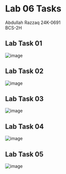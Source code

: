 # Lab 06 Tasks
Abdullah Razzaq 
24K-0691  
BCS-2H  

## Lab Task 01 
![image](https://github.com/user-attachments/assets/a0b9d133-8109-47a4-b94d-ee3c9b8dfb90)

## Lab Task 02
![image](https://github.com/user-attachments/assets/be71aefe-857c-49d2-8946-2cba8788b53b)

## Lab Task 03
![image](https://github.com/user-attachments/assets/28ef6c54-203f-4409-b044-e0d6413881ba)

## Lab Task 04
![image](https://github.com/user-attachments/assets/edd2ed96-bced-4c1f-9850-874122bfb10e)

## Lab Task 05
![image](https://github.com/user-attachments/assets/c083c18a-47db-4adc-8579-008b768452c1)
